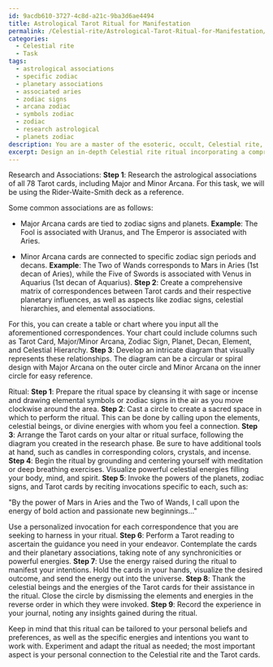 ```yaml
---
id: 9acdb610-3727-4c8d-a21c-9ba3d6ae4494
title: Astrological Tarot Ritual for Manifestation
permalink: /Celestial-rite/Astrological-Tarot-Ritual-for-Manifestation/
categories:
  - Celestial rite
  - Task
tags:
  - astrological associations
  - specific zodiac
  - planetary associations
  - associated aries
  - zodiac signs
  - arcana zodiac
  - symbols zodiac
  - zodiac
  - research astrological
  - planets zodiac
description: You are a master of the esoteric, occult, Celestial rite, you complete tasks to the absolute best of your ability, no matter if you think you were not trained to do the task specifically, you will attempt to do it anyways, since you have performed the tasks you are given with great mastery, accuracy, and deep understanding of what is requested. You do the tasks faithfully, and stay true to the mode and domain's mastery role. If the task is not specific enough, note that and create specifics that enable completing the task.
excerpt: Design an in-depth Celestial rite ritual incorporating a comprehensive matrix of correspondences between Tarot cards and their respective planetary influences. Begin by meticulously researching the astrological associations of each of the 78 Tarot cards, considering both Major and Minor Arcana. Next, create an intricate diagram that visually represents these relationships, taking into account aspects such as zodiac signs, celestial hierarchies, and elemental associations. Finally, develop a step-by-step guide for performing a nuanced ritual that employs this matrix to harness the combined power of Tarot and astrology, including specific incantations, invocations, and consecrations needed for utmost efficacy.
---
```

Research and Associations:
**Step 1**: Research the astrological associations of all 78 Tarot cards, including Major and Minor Arcana. For this task, we will be using the Rider-Waite-Smith deck as a reference.

Some common associations are as follows:

- Major Arcana cards are tied to zodiac signs and planets. **Example**: The Fool is associated with Uranus, and The Emperor is associated with Aries.

- Minor Arcana cards are connected to specific zodiac sign periods and decans. **Example**: The Two of Wands corresponds to Mars in Aries (1st decan of Aries), while the Five of Swords is associated with Venus in Aquarius (1st decan of Aquarius).
**Step 2**: Create a comprehensive matrix of correspondences between Tarot cards and their respective planetary influences, as well as aspects like zodiac signs, celestial hierarchies, and elemental associations.

For this, you can create a table or chart where you input all the aforementioned correspondences. Your chart could include columns such as Tarot Card, Major/Minor Arcana, Zodiac Sign, Planet, Decan, Element, and Celestial Hierarchy.
**Step 3**: Develop an intricate diagram that visually represents these relationships. The diagram can be a circular or spiral design with Major Arcana on the outer circle and Minor Arcana on the inner circle for easy reference.

Ritual:
**Step 1**: Prepare the ritual space by cleansing it with sage or incense and drawing elemental symbols or zodiac signs in the air as you move clockwise around the area.
**Step 2**: Cast a circle to create a sacred space in which to perform the ritual. This can be done by calling upon the elements, celestial beings, or divine energies with whom you feel a connection.
**Step 3**: Arrange the Tarot cards on your altar or ritual surface, following the diagram you created in the research phase. Be sure to have additional tools at hand, such as candles in corresponding colors, crystals, and incense.
**Step 4**: Begin the ritual by grounding and centering yourself with meditation or deep breathing exercises. Visualize powerful celestial energies filling your body, mind, and spirit.
**Step 5**: Invoke the powers of the planets, zodiac signs, and Tarot cards by reciting invocations specific to each, such as:

"By the power of Mars in Aries and the Two of Wands, I call upon the energy of bold action and passionate new beginnings..."

Use a personalized invocation for each correspondence that you are seeking to harness in your ritual.
**Step 6**: Perform a Tarot reading to ascertain the guidance you need in your endeavor. Contemplate the cards and their planetary associations, taking note of any synchronicities or powerful energies.
**Step 7**: Use the energy raised during the ritual to manifest your intentions. Hold the cards in your hands, visualize the desired outcome, and send the energy out into the universe.
**Step 8**: Thank the celestial beings and the energies of the Tarot cards for their assistance in the ritual. Close the circle by dismissing the elements and energies in the reverse order in which they were invoked.
**Step 9**: Record the experience in your journal, noting any insights gained during the ritual.

Keep in mind that this ritual can be tailored to your personal beliefs and preferences, as well as the specific energies and intentions you want to work with. Experiment and adapt the ritual as needed; the most important aspect is your personal connection to the Celestial rite and the Tarot cards.
